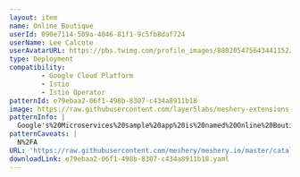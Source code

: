 ```yaml
---
layout: item
name: Online Boutique
userId: 090e7114-509a-4046-81f1-9c5fb8daf724
userName: Lee Calcote
userAvatarURL: https://pbs.twimg.com/profile_images/880205475643441152/V_vhfnzb_400x400.jpg
type: Deployment
compatibility: 
        - Google Cloud Platform
        - Istio
        - Istio Operator
patternId: e79ebaa2-06f1-498b-8307-c434a8911b18
image: https://raw.githubusercontent.com/layer5labs/meshery-extensions-packages/master/action-assets/design-assets/e79ebaa2-06f1-498b-8307-c434a8911b18.png
patternInfo: |
  Google's%20Microservices%20sample%20app%20is%20named%20Online%20Boutique.%20%0A%0ADocs%20-%20https%3A%2F%2Fdocs.meshery.io%2Fguides%2Fsample-apps%23online-boutique%0ASource%20-%20https%3A%2F%2Fgithub.com%2FGoogleCloudPlatform%2Fmicroservices-demo
patternCaveats: |
  N%2FA
URL: 'https://raw.githubusercontent.com/meshery/meshery.io/master/catalog/e79ebaa2-06f1-498b-8307-c434a8911b18.yaml'
downloadLink: e79ebaa2-06f1-498b-8307-c434a8911b18.yaml
---
```

